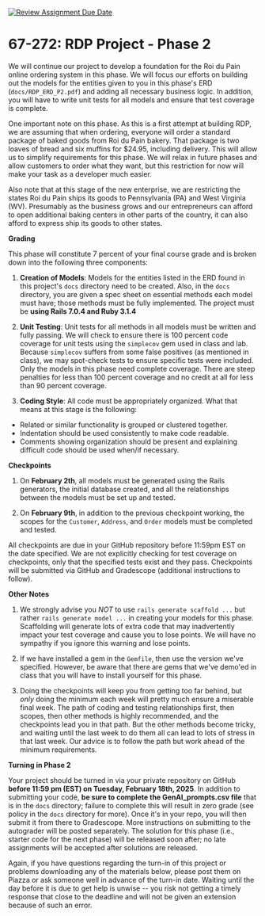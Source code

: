 [![Review Assignment Due Date](https://classroom.github.com/assets/deadline-readme-button-22041afd0340ce965d47ae6ef1cefeee28c7c493a6346c4f15d667ab976d596c.svg)](https://classroom.github.com/a/AbLaIzEk)
# 67-272: RDP Project - Phase 2

We will continue our project to develop a foundation for the Roi du Pain online ordering system in this phase. We will focus our efforts on building out the models for the entities given to you in this phase's ERD (`docs/RDP_ERD_P2.pdf`) and adding all necessary business logic. In addition, you will have to write unit tests for all models and ensure that test coverage is complete.

One important note on this phase. As this is a first attempt at building RDP, we are assuming that when ordering, everyone will order a standard package of baked goods from Roi du Pain bakery. That package is two loaves of bread and six muffins for $24.95, including delivery. This will allow us to simplify requirements for this phase. We will relax in future phases and allow customers to order what they want, but this restriction for now will make your task as a developer much easier.

Also note that at this stage of the new enterprise, we are restricting the states Roi du Pain ships its goods to Pennsylvania (PA) and West Virginia (WV). Presumably as the business grows and our entrepreneurs can afford to open additional baking centers in other parts of the country, it can also afford to express ship its goods to other states.

**Grading**

This phase will constitute 7 percent of your final course grade and is broken down into the following three components:

1. **Creation of Models**: Models for the entities listed in the ERD found in this project's `docs` directory need to be created. Also, in the `docs` directory, you are given a spec sheet on essential methods each model must have; those methods must be fully implemented. The project must be **using Rails 7.0.4 and Ruby 3.1.4**

2. **Unit Testing**: Unit tests for all methods in all models must be written and fully passing. We will check to ensure there is 100 percent code coverage for unit tests using the `simplecov` gem used in class and lab. Because `simplecov` suffers from some false positives (as mentioned in class), we may spot-check tests to ensure specific tests were included. Only the models in this phase need complete coverage. There are steep penalties for less than 100 percent coverage and no credit at all for less than 90 percent coverage.

3. **Coding Style**: All code must be appropriately organized. What that means at this stage is the following:

- Related or similar functionality is grouped or clustered together.
- Indentation should be used consistently to make code readable.
- Comments showing organization should be present and explaining difficult code should be used when/if necessary.

**Checkpoints**

1. On **February 2th**, all models must be generated using the Rails generators, the initial database created, and all the relationships between the models must be set up and tested.

2. On **February 9th**, in addition to the previous checkpoint working, the scopes for the `Customer`, `Address`, and `Order` models must be completed and tested.

All checkpoints are due in your GitHub repository before 11:59pm EST on the date specified. We are not explicitly checking for test coverage on checkpoints, only that the specified tests exist and they pass. Checkpoints will be submitted via GitHub and Gradescope (additional instructions to follow).

**Other Notes**

1. We strongly advise you _NOT_ to use `rails generate scaffold ...` but rather `rails generate model ...` in creating your models for this phase. Scaffolding will generate lots of extra code that may inadvertently impact your test coverage and cause you to lose points. We will have no sympathy if you ignore this warning and lose points.

2. If we have installed a gem in the `Gemfile`, then use the version we've specified. However, be aware that there are gems that we've demo'ed in class that you will have to install yourself for this phase.

3. Doing the checkpoints will keep you from getting too far behind, but _only_ doing the minimum each week will pretty much ensure a miserable final week. The path of coding and testing relationships first, then scopes, then other methods is highly recommended, and the checkpoints lead you in that path. But the other methods become tricky, and waiting until the last week to do them all can lead to lots of stress in that last week. Our advice is to follow the path but work ahead of the minimum requirements.

**Turning in Phase 2**

Your project should be turned in via your private repository on GitHub **before 11:59 pm (EST) on Tuesday, February 18th, 2025**. In addition to submitting your code, **be sure to complete the GenAI_prompts.csv file** that is in the `docs` directory; failure to complete this will result in zero grade (see policy in the `docs` directory for more). Once it's in your repo, you will then submit it from there to Gradescope. More instructions on submitting to the autograder will be posted separately. The solution for this phase (i.e., starter code for the next phase) will be released soon after; no late assignments will be accepted after solutions are released.

Again, if you have questions regarding the turn-in of this project or problems downloading any of the materials below, please post them on Piazza or ask someone well in advance of the turn-in date. Waiting until the day before it is due to get help is unwise -- you risk not getting a timely response that close to the deadline and will not be given an extension because of such an error.
